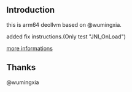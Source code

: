 ## Introduction
this is arm64 deollvm based on @wumingxia.

added fix instructions.(Only test "JNI_OnLoad")

 [more informations](https://bbs.pediy.com/thread-252321.htm)

## Thanks

 @wumingxia